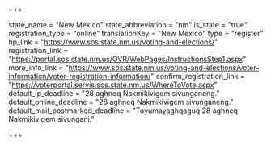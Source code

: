 +++

state_name = "New Mexico"
state_abbreviation = "nm"
is_state = "true"
registration_type = "online"
translationKey = "New Mexico"
type = "register"
hp_link = "https://www.sos.state.nm.us/voting-and-elections/"
registration_link = "https://portal.sos.state.nm.us/OVR/WebPages/InstructionsStep1.aspx"
more_info_link = "https://www.sos.state.nm.us/voting-and-elections/voter-information/voter-registration-information/"
confirm_registration_link = "https://voterportal.servis.sos.state.nm.us/WhereToVote.aspx"
default_ip_deadline = "28 aghneq Nakmikivigem sivunganeng."
default_online_deadline = "28 aghneq Nakmikivigem sivunganeng."
default_mail_postmarked_deadline = "Tuyumayaghqaguq 28 aghneq Nakmikivigem sivungani."

+++